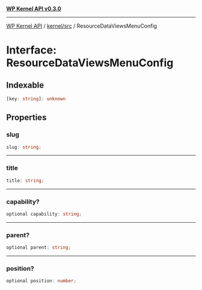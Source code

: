 [**WP Kernel API v0.3.0**](../../../README.md)

---

[WP Kernel API](../../../README.md) / [kernel/src](../README.md) / ResourceDataViewsMenuConfig

# Interface: ResourceDataViewsMenuConfig

## Indexable

```ts
[key: string]: unknown
```

## Properties

### slug

```ts
slug: string;
```

---

### title

```ts
title: string;
```

---

### capability?

```ts
optional capability: string;
```

---

### parent?

```ts
optional parent: string;
```

---

### position?

```ts
optional position: number;
```

